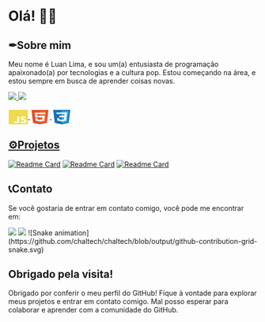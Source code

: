 # Olá! 🖖🏻

## ✒Sobre mim

Meu nome é Luan Lima, e sou um(a) entusiasta de programação apaixonado(a) por tecnologias e a cultura pop. Estou começando na área, e estou sempre em busca de aprender coisas novas.

 <div>
   <a href="https://github.com/lluanlima">
   <img height="180em" src="https://github-readme-stats.vercel.app/api?username=lluanlima&show_icons=true&theme=codeSTACKr&include_all_commits=true&count_private=true"/>
   <img height="180em" src="https://github-readme-stats.vercel.app/api/top-langs/?username=lluanlima&layout=compact&langs_count=6&theme=codeSTACKr"/>
</div>

<div style="display: inline_block"><br>
  <img align="center" alt="Js" height="30" width="40" src="https://raw.githubusercontent.com/devicons/devicon/master/icons/javascript/javascript-plain.svg">
  <img align="center" alt="HTML" height="30" width="40" src="https://raw.githubusercontent.com/devicons/devicon/master/icons/html5/html5-original.svg">
  <img align="center" alt="CSS" height="30" width="40" src="https://raw.githubusercontent.com/devicons/devicon/master/icons/css3/css3-original.svg">
</div>

## ⚙Projetos

[![Readme Card](https://github-readme-stats.vercel.app/api/pin/?username=lluanlima&repo=clone_tiktok&theme=dark)](https://github.com/lluanlima/clone_tiktok)
[![Readme Card](https://github-readme-stats.vercel.app/api/pin/?username=lluanlima&repo=bitbugado-criticas&theme=dark)](https://github.com/lluanlima/bitbugado-criticas)
[![Readme Card](https://github-readme-stats.vercel.app/api/pin/?username=lluanlima&repo=projeto-portifolio&theme=dark)](https://github.com/lluanlima/projeto-portifolio)

## 📞Contato

Se você gostaria de entrar em contato comigo, você pode me encontrar em:

<div> 
   <a href = "luandelima1@gmail.com"><img src="https://img.shields.io/badge/-Gmail-%23333?style=for-the-badge&logo=gmail&logoColor=white" target="_blank"></a>
   <a href="https://www.linkedin.com/in/luan-lima-1a46958b/" target="_blank"><img src="https://img.shields.io/badge/-LinkedIn-%230077B5?style=for-the-badge&logo=linkedin&logoColor=white" target="_blank"></a> 
   ![Snake animation](https://github.com/chaltech/chaltech/blob/output/github-contribution-grid-snake.svg)
</div>

## Obrigado pela visita!

Obrigado por conferir o meu perfil do GitHub! Fique à vontade para explorar meus projetos e entrar em contato comigo. Mal posso esperar para colaborar e aprender com a comunidade do GitHub.

